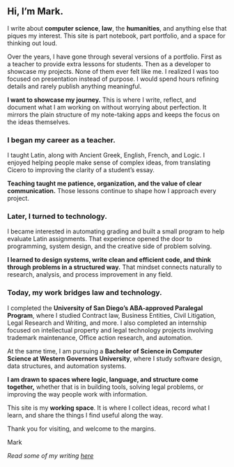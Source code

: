 <section class="about" aria-labelledby="about-title">
  <h1 id="about-title">Hi, I’m Mark.</h1>

  <p class="lede dropcap">
    I write about <strong>computer science</strong>, <strong>law</strong>, the
    <strong>humanities</strong>, and anything else that piques my interest. This
    site is part notebook, part portfolio, and a space for thinking out loud.
  </p>

  <p>
    Over the years, I have gone through several versions of a portfolio. First
    as a teacher to provide extra lessons for students. Then as a developer to
    showcase my projects. None of them ever felt like me. I realized I was too
    focused on presentation instead of purpose. I would spend hours refining
    details and rarely publish anything meaningful.
  </p>

  <div class="callout">
    <b>I want to showcase my journey.</b> This is where I write, reflect, and
    document what I am working on without worrying about perfection. It mirrors
    the plain structure of my note-taking apps and keeps the focus on the ideas
    themselves.
  </div>

  <h3>I began my career as a teacher.</h3>
  <p>
    I taught Latin, along with Ancient Greek, English, French, and Logic. I
    enjoyed helping people make sense of complex ideas, from translating Cicero
    to improving the clarity of a student’s essay.
  </p>
  <p class="beat">
    <strong
      >Teaching taught me patience, organization, and the value of clear
      communication.</strong
    >
    Those lessons continue to shape how I approach every project.
  </p>

  <h3>Later, I turned to technology.</h3>
  <p>
    I became interested in automating grading and built a small program to help
    evaluate Latin assignments. That experience opened the door to programming,
    system design, and the creative side of problem solving.
  </p>
  <p class="beat">
    <strong
      >I learned to design systems, write clean and efficient code, and think
      through problems in a structured way.</strong
    >
    That mindset connects naturally to research, analysis, and process
    improvement in any field.
  </p>

  <h3>Today, my work bridges law and technology.</h3>
  <p>
    I completed the
    <strong>University of San Diego’s ABA-approved Paralegal Program</strong>,
    where I studied Contract law, Business Entities, Civil Litigation, Legal
    Research and Writing, and more. I also completed an internship focused on
    intellectual property and legal technology projects involving trademark
    maintenance, Office action research, and automation.
  </p>
  <p>
    At the same time, I am pursuing a
    <strong
      >Bachelor of Science in Computer Science at Western Governors
      University</strong
    >, where I study software design, data structures, and automation systems.
  </p>
  <p class="beat">
    <strong
      >I am drawn to spaces where logic, language, and structure come
      together,</strong
    >
    whether that is in building tools, solving legal problems, or improving the
    way people work with information.
  </p>

  <p>
    This site is my <strong>working space</strong>. It is where I collect ideas,
    record what I learn, and share the things I find useful along the way.
  </p>

  <p class="muted">Thank you for visiting, and welcome to the margins.</p>
  <p class="sig">Mark</p>

  <p class="muted">
    <em>Read some of my writing <a href="#/articles">here</a></em>
  </p>
</section>
